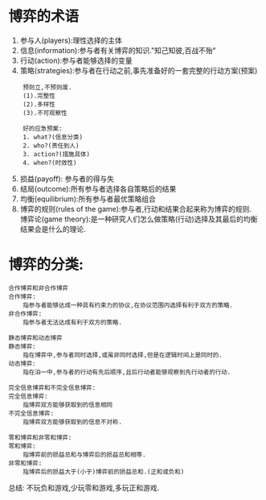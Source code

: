 # 博弈的术语
1. 参与人(players):理性选择的主体  
2. 信息(information):参与者有关博弈的知识."知己知彼,百战不殆"  
3. 行动(action):参与者能够选择的变量
4. 策略(strategies):参与者在行动之前,事先准备好的一套完整的行动方案(预案)  
```
    预则立,不预则废.
    (1).完整性  
    (2).多样性  
    (3).不可观察性  
```
```
    好的应急预案:  
    1. what?(信息分类)  
    2. who?(责任到人)  
    3. action?(措施具体)  
    4. when?(时效性)
```  
5. 损益(payoff): 参与者的得与失  
6. 结局(outcome):所有参与者选择各自策略后的结果  
7. 均衡(equilibrium):所有参与者最优策略组合  
8. 博弈的规则(rules of the game):参与者,行动和结果合起来称为博弈的规则.  
博弈论(game theory):是一种研究人们怎么做策略(行动)选择及其最后的均衡结果会是什么的理论.  

# 博弈的分类:  
```
合作博弈和非合作博弈  
合作博弈:
    指参与者能够达成一种具有约束力的协议,在协议范围内选择有利于双方的策略.
非合作博弈:
    指参与者无法达成有利于双方的策略.  
```
```
静态博弈和动态博弈
静态博弈:
    指在博弈中,参与者同时选择,或虽非同时选择,但是在逻辑时间上是同时的.
动态博弈:
    指在泊一中,参与者的行动有先后顺序,且后行动者能够观察到先行动者的行动.  
```
```
完全信息博弈和不完全信息博弈:
完全信息博弈:
    指博弈双方能够获取到的信息相同
不完全信息博弈:
    指博弈双方能够获取到的信息不对称.
```
```
零和博弈和非零和博弈:
零和博弈:
    指博弈前的损益总和与博弈后的损益总和相等.
非零和博弈:
    指博弈后的损益大于(小于)博弈前的损益总和.(正和或负和)
```
总结: 不玩负和游戏,少玩零和游戏,多玩正和游戏.  

